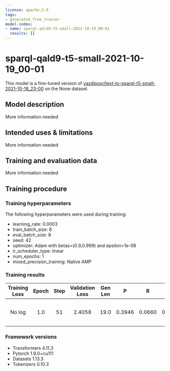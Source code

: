 ```yaml
---
license: apache-2.0
tags:
- generated_from_trainer
model-index:
- name: sparql-qald9-t5-small-2021-10-19_00-01
  results: []
---
```


<!-- This model card has been generated automatically according to the information the Trainer had access to. You
should probably proofread and complete it, then remove this comment. -->

# sparql-qald9-t5-small-2021-10-19_00-01

This model is a fine-tuned version of [yazdipour/text-to-sparql-t5-small-2021-10-18_23-00](https://huggingface.co/yazdipour/text-to-sparql-t5-small-2021-10-18_23-00) on the None dataset.

## Model description

More information needed

## Intended uses & limitations

More information needed

## Training and evaluation data

More information needed

## Training procedure

### Training hyperparameters

The following hyperparameters were used during training:
- learning_rate: 0.0003
- train_batch_size: 8
- eval_batch_size: 8
- seed: 42
- optimizer: Adam with betas=(0.9,0.999) and epsilon=1e-08
- lr_scheduler_type: linear
- num_epochs: 1
- mixed_precision_training: Native AMP

### Training results

| Training Loss | Epoch | Step | Validation Loss | Gen Len | P      | R      | F1     | Bleu-score | Bleu-precisions                                                                 | Bleu-bp |
|:-------------:|:-----:|:----:|:---------------:|:-------:|:------:|:------:|:------:|:----------:|:-------------------------------------------------------------------------------:|:-------:|
| No log        | 1.0   | 51   | 2.4058          | 19.0    | 0.3946 | 0.0660 | 0.2253 | 9.8438     | [72.36042012161415, 47.920433996383366, 33.929754804506295, 26.416482707873435] | 0.2344  |


### Framework versions

- Transformers 4.11.3
- Pytorch 1.9.0+cu111
- Datasets 1.13.3
- Tokenizers 0.10.3
